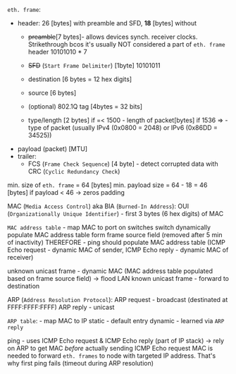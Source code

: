 `eth. frame`:
- header:  26 [bytes] with preamble and SFD, **18** [bytes] without
	- ~~preamble~~[7 bytes]- allows devices synch. receiver clocks. Strikethrough bcos it's usually NOT considered a part of `eth. frame` header
	  10101010 * 7
	- ~~SFD~~ (`Start Frame Delimiter`) [1byte]
	  10101011
	- destination [6 bytes = 12 hex digits]
	- source [6 bytes]
	- (optional) 802.1Q tag [4bytes = 32 bits]
	  
	- type/length [2 bytes]
	  if =< 1500 - length of packet[bytes]
	  if 1536 => - type of packet
	  (usually IPv4 (0x0800 = 2048) or IPv6 (0x86DD = 34525))
- payload (packet) [MTU]
- trailer:
	- FCS (`Frame Check Sequence`) [4 byte] - detect corrupted data with CRC (`Cyclic Redundancy Check`)

min. size of `eth. frame` = 64 [bytes]
min. payload size = 64 - 18 = 46 [bytes]
if payload < 46 -> zeros padding

MAC (`Media Access Control`) aka BIA (`Burned-In Address`):
OUI (`Organizationally Unique Identifier`) - first 3 bytes (6 hex digits) of MAC

`MAC address table` - map MAC to port on switches
switch dynamically populate MAC address table form frame source field (removed after 5 min of inactivity)
THEREFORE - ping should populate MAC address table
(ICMP Echo request - dynamic MAC of sender, ICMP Echo reply - dynamic MAC of receiver)

unknown unicast frame - dynamic MAC (MAC address table populated based on frame source field) -> flood LAN
known unicast frame - forward to destination


ARP (`Address Resolution Protocol`):
ARP request - broadcast (destinated at FFFF:FFFF:FFFF)
ARP reply - unicast

`ARP table`: - map MAC to IP
static - default entry
dynamic - learned via `ARP reply`

ping - uses ICMP Echo request & ICMP Echo reply (part of IP stack) -> rely on ARP to get MAC *before* actually sending ICMP Echo request
MAC is needed to forward `eth. frames` to node with targeted IP address.
That's why first ping fails (timeout during ARP resolution) 